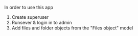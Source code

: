 In order to use this app

1. Create superuser
2. Runsever & login in to admin
3. Add files and folder objects from the "Files object" model
